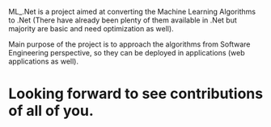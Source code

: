 ML_.Net is a project aimed at converting the Machine Learning Algorithms to .Net 
(There have already been plenty of them available in .Net but majority are basic and need optimization as well).

Main purpose of the project is to approach the algorithms from Software Engineering perspective, so they can be deployed 
in applications (web applications as well).

Looking forward to see contributions of all of you.
=======
